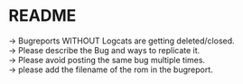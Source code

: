 # README
-> Bugreports WITHOUT Logcats are getting deleted/closed.  
-> Please describe the Bug and ways to replicate it.  
-> Please avoid posting the same bug multiple times.  
-> please add the filename of the rom in the bugreport.  

